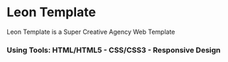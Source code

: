 # Leon Template
Leon Template is a Super Creative Agency Web Template
### Using Tools: HTML/HTML5 - CSS/CSS3 - Responsive Design
